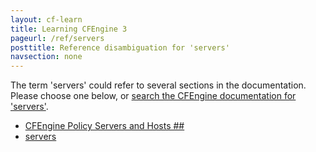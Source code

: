 ```yaml
---
layout: cf-learn
title: Learning CFEngine 3
pageurl: /ref/servers
posttitle: Reference disambiguation for 'servers'
navsection: none
---
```


The term 'servers' could refer to several sections in the documentation. Please choose one below, or
[search the CFEngine documentation for 'servers'](http://docs.cfengine.com/latest/search.html?q=servers).

- [CFEngine Policy Servers and Hosts \#\#](http://docs.cfengine.com/latest/guide-introduction.html#cfengine-policy-servers-and-hosts-##)
- [servers](http://docs.cfengine.com/latest/reference-promise-types-files.html#servers)
